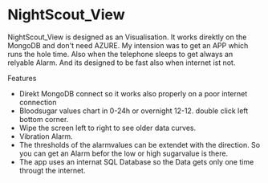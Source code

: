 # NightScout_View
NightScout_View is designed as an Visualisation.
It works direktly on the MongoDB and don't need AZURE.
My intension was to get an APP which runs the hole time.
Also when the telephone sleeps to get always an relyable Alarm.
And its designed to be fast also when internet ist not.

Features
- Direkt MongoDB connect so it works also properly on a poor internet connection
- Bloodsugar values chart in 0-24h or overnight 12-12. double click left bottom corner.
- Wipe the screen left to right to see older data curves.
- Vibration Alarm.
- The thresholds of the alarmvalues can be extendet with the direction.
  So you can get an Alarm befor the low or high sugarvalue is there.
- The app uses an internat SQL Database so the Data gets only one time througt the internet.






